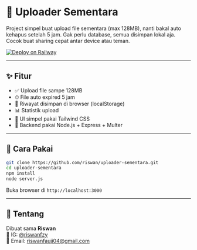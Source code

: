 # 📁 Uploader Sementara

Project simpel buat upload file sementara (max 128MB), nanti bakal auto kehapus setelah 5 jam. Gak perlu database, semua disimpan lokal aja. Cocok buat sharing cepat antar device atau teman.

[![Deploy on Railway](https://railway.app/button.svg)](https://railway.app/new/template?repository=https://github.com/riswan/uploader-sementara)

---

## ✨ Fitur

- ✅ Upload file sampe 128MB
- ⏱ File auto expired 5 jam
- 💾 Riwayat disimpan di browser (localStorage)
- 📊 Statistik upload
- 🎨 UI simpel pakai Tailwind CSS
- 🔧 Backend pakai Node.js + Express + Multer

---

## 🚀 Cara Pakai

```bash
git clone https://github.com/riswan/uploader-sementara.git
cd uploader-sementara
npm install
node server.js
```

Buka browser di `http://localhost:3000`

---

## 🙋 Tentang

Dibuat sama **Riswan**  
📸 IG: [@riswanfzy](https://instagram.com/riswanfzy)  
📧 Email: riswanfauji04@gmail.com
